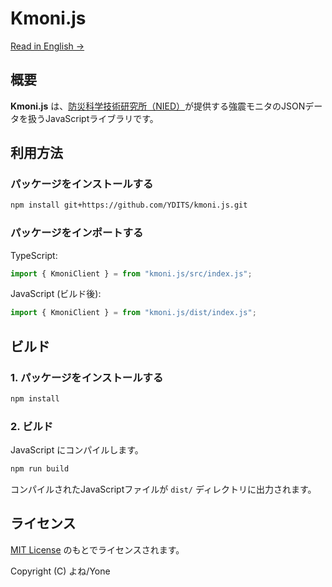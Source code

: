 # Kmoni.js

[Read in English →](./README.md)

## 概要

**Kmoni.js** は、[防災科学技術研究所（NIED）](https://www.bosai.go.jp/)が提供する強震モニタのJSONデータを扱うJavaScriptライブラリです。

## 利用方法

### パッケージをインストールする

```bash
npm install git+https://github.com/YDITS/kmoni.js.git
```

### パッケージをインポートする

TypeScript:
```ts
import { KmoniClient } = from "kmoni.js/src/index.js";
```

JavaScript (ビルド後):
```js
import { KmoniClient } = from "kmoni.js/dist/index.js";
```

## ビルド

### 1. パッケージをインストールする

```bash
npm install
```

### 2. ビルド

JavaScript にコンパイルします。

```bash
npm run build
```

コンパイルされたJavaScriptファイルが `dist/` ディレクトリに出力されます。

## ライセンス

[MIT License](./LICENSE) のもとでライセンスされます。

Copyright (C) よね/Yone
